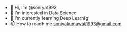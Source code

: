 - 👋 Hi, I’m @soniya1993
- 👀 I’m interested in Data Science
- 🌱 I’m currently learning Deep Learnig
- 📫 How to reach me soniyakumawat1993@gmail.com

<!---
soniya1993/soniya1993 is a ✨ special ✨ repository because its `README.md` (this file) appears on your GitHub profile.
You can click the Preview link to take a look at your changes.
--->
